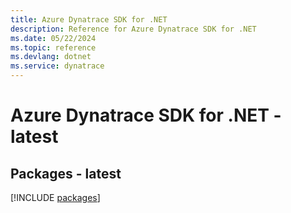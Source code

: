 ```yaml
---
title: Azure Dynatrace SDK for .NET
description: Reference for Azure Dynatrace SDK for .NET
ms.date: 05/22/2024
ms.topic: reference
ms.devlang: dotnet
ms.service: dynatrace
---
```

# Azure Dynatrace SDK for .NET - latest
## Packages - latest
[!INCLUDE [packages](dynatrace-index.md)]